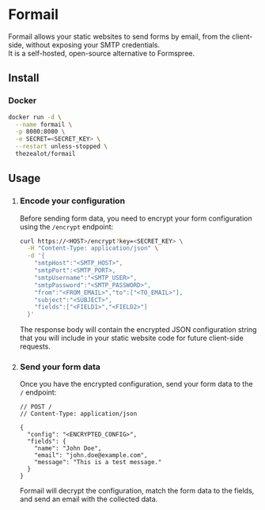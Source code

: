 # Formail

Formail allows your static websites to send forms by email, from the client-side, without exposing your SMTP credentials.  
It is a self-hosted, open-source alternative to Formspree.

## Install

### Docker

```sh
docker run -d \
  --name formail \
  -p 8080:8080 \
  -e SECRET=<SECRET_KEY> \
  --restart unless-stopped \
  thezealot/formail
```

## Usage

1. ### Encode your configuration

   Before sending form data, you need to encrypt your form configuration using the `/encrypt` endpoint:

   ```sh
   curl https://<HOST>/encrypt?key=<SECRET_KEY> \
     -H "Content-Type: application/json" \
     -d '{
       "smtpHost":"<SMTP_HOST>",
       "smtpPort":<SMTP_PORT>,
       "smtpUsername":"<SMTP_USER>",
       "smtpPassword":"<SMTP_PASSWORD>",
       "from":"<FROM_EMAIL>","to":["<TO_EMAIL>"],
       "subject":"<SUBJECT>",
       "fields":["<FIELD1>","<FIELD2>"]
   	 }'
   ```

   The response body will contain the encrypted JSON configuration string that you will include in your static website code for future client-side requests.

2. ### Send your form data

   Once you have the encrypted configuration, send your form data to the `/` endpoint:

   ```jsonc
   // POST /
   // Content-Type: application/json

   {
     "config": "<ENCRYPTED_CONFIG>",
     "fields": {
       "name": "John Doe",
       "email": "john.doe@example.com",
       "message": "This is a test message."
     }
   }
   ```

   Formail will decrypt the configuration, match the form data to the fields, and send an email with the collected data.
